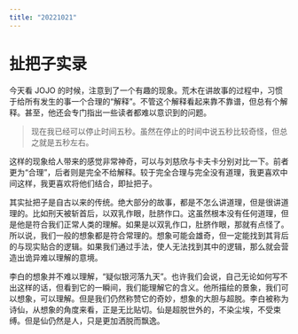 ```yaml
---
title: "20221021"
---
```

扯把子实录
===

今天看 JOJO 的时候，注意到了一个有趣的现象。荒木在讲故事的过程中，习惯于给所有发生的事一个合理的“解释”。不管这个解释看起来靠不靠谱，但总有个解释。甚至，他还会专门指出一些读者都难以意识到的问题。

>   现在我已经可以停止时间五秒。虽然在停止的时间中说五秒比较奇怪，但总之就是五秒左右。

这样的现象给人带来的感觉非常神奇，可以与刘慈欣与卡夫卡分别对比一下。前者更为“合理”，后者则是完全不给解释。较于完全合理与完全没有道理，我更喜欢中间这样，我更喜欢将他们结合，即扯把子。

其实扯把子是自古以来的传统。绝大部分的故事，都是不怎么讲道理，但是很讲道理的。比如刑天被斩首后，以双乳作眼，肚脐作口。这虽然根本没有任何道理，但是他是符合我们正常人类的理解。如果是以双乳作口，肚脐作眼，那就有点怪了。所以说，我们一般的想象都是符合常理的。想象可能会雄奇，但一定能找到其背后的与现实贴合的逻辑。如果我们通过手法，使人无法找到其中的逻辑，那么就会营造出诡异难以理解的意境。

李白的想象并不难以理解，“疑似银河落九天”。也许我们会说，自己无论如何写不出这样的话，但看到它的一瞬间，我们能理解它的含义。他所描绘的景象，我们可以想象，可以理解。但是我们仍然称赞它的奇妙，想象的大胆与超脱。李白被称为诗仙，从想象的角度来看，正是无比贴切。仙是超脱世外的，不染尘埃，不受束缚。但是仙仍然是人，只是更加洒脱而飘逸。




